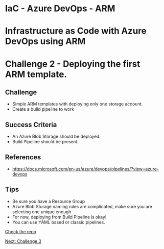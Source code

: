 # IaC - Azure DevOps - ARM
# Infrastructure as Code with Azure DevOps using ARM
# Challenge 2 - Deploying the first ARM template.

## Challenge
- Simple ARM templates with deploying only one storage account.
- Create a build pipeline to work

## Success Criteria
- An Azure Blob Storage should be deployed.
- Build Pipeline should be present.

## References
- https://docs.microsoft.com/en-us/azure/devops/pipelines/?view=azure-devops

## Tips
- Be sure you have a Resource Group
- Azure Blob Storage naming rules are complicated, make sure you are selecting one unique enough
- For now, deploying from Build Pipeline is okay!
- You can use YAML based or classic pipelines.

[Check the repo](../../Repositories/Repo2)

[Next: Challenge 3](../Challenge3)